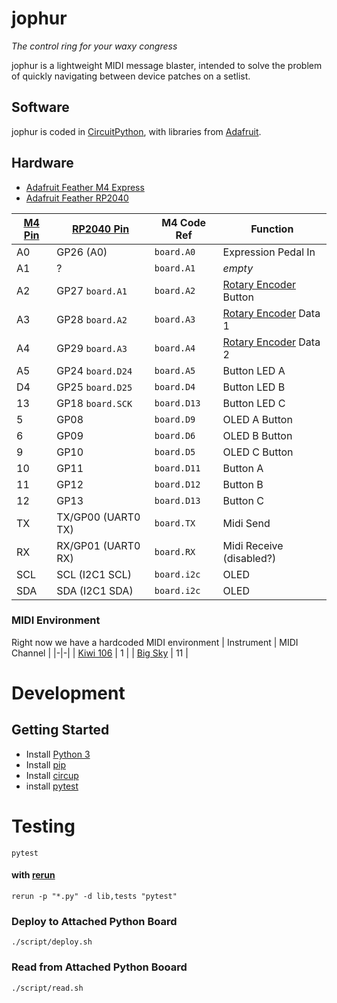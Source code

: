 # jophur
_The control ring for your waxy congress_

jophur is a lightweight MIDI message blaster, intended to solve the problem of quickly navigating between device patches on a setlist.

## Software
jophur is coded in [CircuitPython](https://github.com/adafruit/circuitpython), with libraries from [Adafruit](https://github.com/adafruit/Adafruit_CircuitPython_Bundle/).

## Hardware
- [Adafruit Feather M4 Express](https://learn.adafruit.com/adafruit-feather-m4-express-atsamd51)
- [Adafruit Feather RP2040](https://learn.adafruit.com/adafruit-feather-rp2040-pico)

| [M4 Pin](https://learn.adafruit.com/adafruit-feather-m4-express-atsamd51/pinouts) | [RP2040 Pin](https://learn.adafruit.com/adafruit-feather-rp2040-pico/pinouts) | M4 Code Ref | Function |
|-|-|-|-|
| A0 | GP26 (A0) | `board.A0` | Expression Pedal In |
| A1 | ? | `board.A1` | _empty_ |
| A2 | GP27 `board.A1` | `board.A2` | [Rotary Encoder](https://learn.adafruit.com/rotary-encoder/overview) Button |
| A3 | GP28 `board.A2`| `board.A3` | [Rotary Encoder](https://learn.adafruit.com/rotary-encoder/overview) Data 1 |
| A4 | GP29 `board.A3` | `board.A4` | [Rotary Encoder](https://learn.adafruit.com/rotary-encoder/overview) Data 2 |
| A5 | GP24 `board.D24` | `board.A5` | Button LED A |
| D4 | GP25 `board.D25` | `board.D4` | Button LED B |
| 13 | GP18 `board.SCK` | `board.D13` | Button LED C |
| 5 | GP08 | `board.D9` | OLED A Button |
| 6 | GP09 | `board.D6` | OLED B Button |
| 9 | GP10 | `board.D5` | OLED C Button |
| 10 | GP11 | `board.D11` | Button A |
| 11 | GP12 | `board.D12` | Button B |
| 12 | GP13 | `board.D13` | Button C |
| TX | TX/GP00 (UART0 TX) | `board.TX` | Midi Send |
| RX | RX/GP01 (UART0 RX) | `board.RX` | Midi Receive (disabled?) |
| SCL | SCL (I2C1 SCL) | `board.i2c` | OLED |
| SDA | SDA (I2C1 SDA) | `board.i2c` | OLED |


### MIDI Environment
Right now we have a hardcoded MIDI environment
| Instrument | MIDI Channel |
|-|-|
| [Kiwi 106](https://www.kiwitechnics.com/kiwi-106.htm) | 1 |
| [Big Sky](https://www.strymon.net/support/bigsky/) | 11 |

# Development
## Getting Started
- Install [Python 3](https://www.python.org/downloads/)
- Install [pip](https://pypi.org/project/pip/)
- Install [circup](https://github.com/adafruit/circup)
- install [pytest](https://pytest.org/en/latest/getting-started.html)

# Testing
```
pytest
```

#### with [rerun](https://github.com/alexch/rerun)
```
rerun -p "*.py" -d lib,tests "pytest"
```

### Deploy to Attached Python Board
```
./script/deploy.sh
```

### Read from Attached Python Booard
```
./script/read.sh
```

